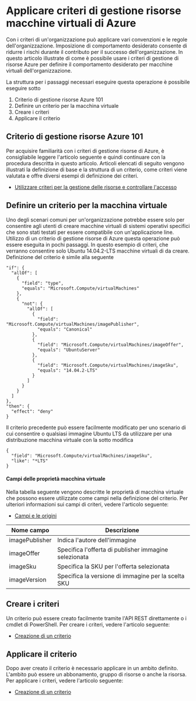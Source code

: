 <properties
    pageTitle="Applicare criteri di gestione risorse macchine virtuali di Azure | Microsoft Azure"
    description="Come applicare criteri a una macchina virtuale Azure Manager delle risorse Linux"
    services="virtual-machines-linux"
    documentationCenter=""
    authors="singhkays"
    manager="timlt"
    editor=""
    tags="azure-resource-manager"/>

<tags
    ms.service="virtual-machines-linux"
    ms.workload="infrastructure-services"
    ms.tgt_pltfrm="vm-linux"
    ms.devlang="na"
    ms.topic="article"
    ms.date="04/13/2016"
    ms.author="singhkay"/>

# <a name="apply-policies-to-azure-resource-manager-virtual-machines"></a>Applicare criteri di gestione risorse macchine virtuali di Azure

Con i criteri di un'organizzazione può applicare vari convenzioni e le regole dell'organizzazione. Imposizione di comportamento desiderato consente di ridurre i rischi durante il contributo per il successo dell'organizzazione. In questo articolo illustrate di come è possibile usare i criteri di gestione di risorse Azure per definire il comportamento desiderato per macchine virtuali dell'organizzazione.

La struttura per i passaggi necessari eseguire questa operazione è possibile eseguire sotto

1. Criterio di gestione risorse Azure 101
2. Definire un criterio per la macchina virtuale
3. Creare i criteri
4. Applicare il criterio

## <a name="azure-resource-manager-policy-101"></a>Criterio di gestione risorse Azure 101

Per acquisire familiarità con i criteri di gestione risorse di Azure, è consigliabile leggere l'articolo seguente e quindi continuare con la procedura descritta in questo articolo. Articoli elencati di seguito vengono illustrati la definizione di base e la struttura di un criterio, come criteri viene valutata e offre diversi esempi di definizione dei criteri.

* [Utilizzare criteri per la gestione delle risorse e controllare l'accesso](../resource-manager-policy.md)

## <a name="define-a-policy-for-your-virtual-machine"></a>Definire un criterio per la macchina virtuale

Uno degli scenari comuni per un'organizzazione potrebbe essere solo per consentire agli utenti di creare macchine virtuali di sistemi operativi specifici che sono stati testati per essere compatibile con un'applicazione line. Utilizzo di un criterio di gestione risorse di Azure questa operazione può essere eseguita in pochi passaggi. In questo esempio di criteri, che verranno consentire solo Ubuntu 14.04.2-LTS macchine virtuali di da creare. Definizione del criterio è simile alla seguente

```
"if": {
  "allOf": [
    {
      "field": "type",
      "equals": "Microsoft.Compute/virtualMachines"
    },
    {
      "not": {
        "allOf": [
          {
            "field": "Microsoft.Compute/virtualMachines/imagePublisher",
            "equals": "Canonical"
          },
          {
            "field": "Microsoft.Compute/virtualMachines/imageOffer",
            "equals": "UbuntuServer"
          },
          {
            "field": "Microsoft.Compute/virtualMachines/imageSku",
            "equals": "14.04.2-LTS"
          }
        ]
      }
    }
  ]
},
"then": {
  "effect": "deny"
}
```

Il criterio precedente può essere facilmente modificato per uno scenario di cui consentire o qualsiasi immagine Ubuntu LTS da utilizzare per una distribuzione macchina virtuale con la sotto modifica

```
{
  "field": "Microsoft.Compute/virtualMachines/imageSku",
  "like": "*LTS"
}
```

#### <a name="virtual-machine-property-fields"></a>Campi delle proprietà macchina virtuale

Nella tabella seguente vengono descritte le proprietà di macchina virtuale che possono essere utilizzate come campi nella definizione del criterio. Per ulteriori informazioni sui campi di criteri, vedere l'articolo seguente:

* [Campi e le origini](../resource-manager-policy.md#fields-and-sources)


| Nome campo     | Descrizione                                        |
|----------------|----------------------------------------------------|
| imagePublisher | Indica l'autore dell'immagine               |
| imageOffer     | Specifica l'offerta di publisher immagine selezionata |
| imageSku       | Specifica la SKU per l'offerta selezionata             |
| imageVersion   | Specifica la versione di immagine per la scelta SKU     |

## <a name="create-the-policy"></a>Creare i criteri

Un criterio può essere creato facilmente tramite l'API REST direttamente o i cmdlet di PowerShell. Per creare i criteri, vedere l'articolo seguente:

* [Creazione di un criterio](../resource-manager-policy.md#creating-a-policy)


## <a name="apply-the-policy"></a>Applicare il criterio

Dopo aver creato il criterio è necessario applicare in un ambito definito. L'ambito può essere un abbonamento, gruppo di risorse o anche la risorsa. Per applicare i criteri, vedere l'articolo seguente:

* [Creazione di un criterio](../resource-manager-policy.md#applying-a-policy)
